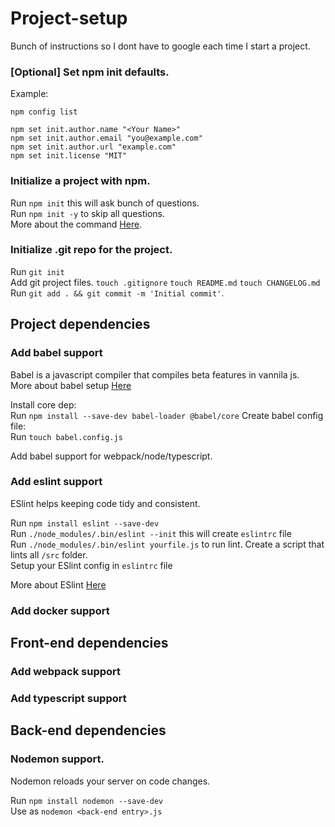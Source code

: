# Project-setup
Bunch of instructions so I dont have to google each time I start a project.

### [Optional] Set npm init defaults.
Example:
```
npm config list  
  
npm set init.author.name "<Your Name>"  
npm set init.author.email "you@example.com"  
npm set init.author.url "example.com"  
npm set init.license "MIT"  
```

### Initialize a project with npm.
Run `npm init` this will ask bunch of questions.  
Run `npm init -y` to skip all questions.  
More about the command [Here](https://docs.npmjs.com/cli/v8/commands/npm-init).  

### Initialize .git repo for the project.
Run `git init`  
Add git project files.
`touch .gitignore`
`touch README.md`
`touch CHANGELOG.md`
Run `git add . && git commit -m 'Initial commit'`.  

## Project dependencies
### Add babel support
Babel is a javascript compiler that compiles beta features in vannila js.  
More about babel setup [Here](https://babeljs.io/)
  
Install core dep:  
Run `npm install --save-dev babel-loader @babel/core` 
Create babel config file:  
Run `touch babel.config.js`  

Add babel support for webpack/node/typescript.

### Add eslint support
ESlint helps keeping code tidy and consistent.  

Run `npm install eslint --save-dev`  
Run `./node_modules/.bin/eslint --init` this will create `eslintrc` file  
Run `./node_modules/.bin/eslint yourfile.js` to run lint. Create a script that lints all `/src` folder.  
Setup your ESlint config in `eslintrc` file  

More about ESlint [Here](https://eslint.org/docs/user-guide/getting-started)  
### Add docker support

## Front-end dependencies
### Add webpack support
### Add typescript support

## Back-end dependencies
### Nodemon support.
Nodemon reloads your server on code changes.

Run `npm install nodemon --save-dev`  
Use as `nodemon <back-end entry>.js`  

